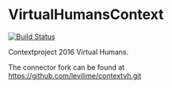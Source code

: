 # VirtualHumansContext
[![Build Status](https://travis-ci.org/Denpeer/VirtualHumansContext.svg?branch=master)](https://travis-ci.org/Denpeer/VirtualHumansContext)

Contextproject 2016 Virtual Humans.

The connector fork can be found at https://github.com/levilime/contextvh.git
